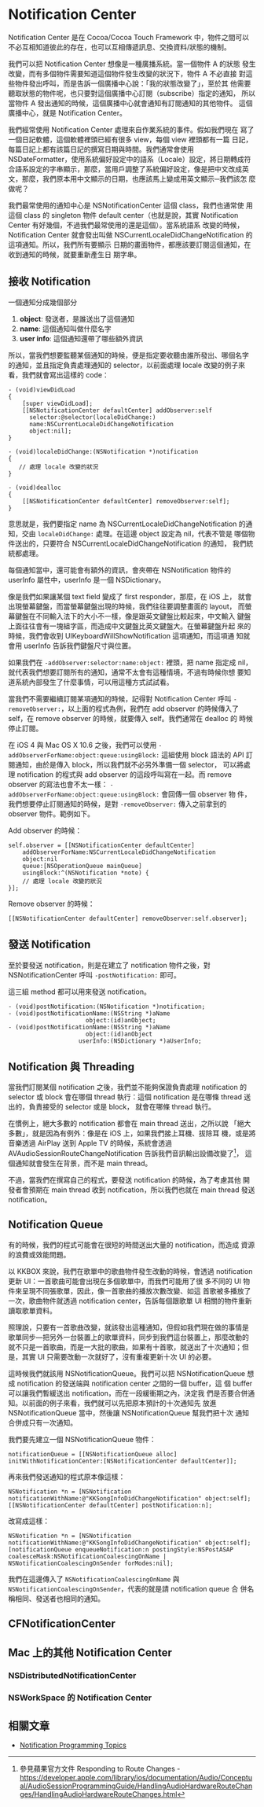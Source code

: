 Notification Center
===================

Notification Center 是在 Cocoa/Cocoa Touch Framework 中，物件之間可以
不必互相知道彼此的存在，也可以互相傳遞訊息、交換資料/狀態的機制。

我們可以把 Notification Center 想像是一種廣播系統。當一個物件 A 的狀態
發生改變，而有多個物件需要知道這個物件發生改變的狀況下，物件 A 不必直接
對這些物件發出呼叫，而是告訴一個廣播中心說：「我的狀態改變了」，至於其
他需要聽取狀態的物件呢，也只要對這個廣播中心訂閱（subscribe）指定的通知，
所以當物件 A 發出通知的時候，這個廣播中心就會通知有訂閱通知的其他物件。
這個廣播中心，就是 Notification Center。

我們經常使用 Notification Center 處理來自作業系統的事件。假如我們現在
寫了一個日記軟體，這個軟體裡頭已經有很多 view，每個 view 裡頭都有一篇
日記，每篇日記上都有該篇日記的撰寫日期與時間。我們通常會使用
NSDateFormatter，使用系統偏好設定中的語系（Locale）設定，將日期轉成符
合語系設定的字串顯示，那麼，當用戶調整了系統偏好設定，像是把中文改成英
文，那麼，我們原本用中文顯示的日期，也應該馬上變成用英文顯示─我們該怎
麼做呢？

我們最常使用的通知中心是 NSNotificationCenter 這個 class，我們也通常使
用這個 class 的 singleton 物件 default center（也就是說，其實
Notification Center 有好幾個，不過我們最常使用的還是這個）。當系統語系
改變的時候，Notification Center 就會發出叫做
NSCurrentLocaleDidChangeNotification 的這項通知。所以，我們所有要顯示
日期的畫面物件，都應該要訂閱這個通知，在收到通知的時候，就要重新產生日
期字串。

接收 Notification
-----------------

一個通知分成幾個部分

1. **object**: 發送者，是誰送出了這個通知
2. **name**: 這個通知叫做什麼名字
3. **user info**: 這個通知還帶了哪些額外資訊

所以，當我們想要監聽某個通知的時候，便是指定要收聽由誰所發出、哪個名字
的通知，並且指定負責處理通知的 selector，以前面處理 locale 改變的例子來
看，我們就會寫出這樣的 code：

``` objc
- (void)viewDidLoad
{
	[super viewDidLoad];
	[[NSNotificationCenter defaultCenter] addObserver:self
	  selector:@selector(localeDidChange:)
	  name:NSCurrentLocaleDidChangeNotification
	  object:nil];
}

- (void)localeDidChange:(NSNotification *)notification
{
   // 處理 locale 改變的狀況
}

- (void)dealloc
{
	[[NSNotificationCenter defaultCenter] removeObserver:self];
}
```

意思就是，我們要指定 name 為 NSCurrentLocaleDidChangeNotification 的通
知，交由 `localeDidChange:` 處理。在這邊 object 設定為 nil，代表不管是
哪個物件送出的，只要符合 NSCurrentLocaleDidChangeNotification 的通知，
我們統統都處理。

每個通知當中，還可能會有額外的資訊，會夾帶在 NSNotification 物件的
userInfo 屬性中，userInfo 是一個 NSDictionary。

像是我們如果讓某個 text field 變成了 first responder，那麼，在 iOS 上，
就會出現螢幕鍵盤，而當螢幕鍵盤出現的時候，我們往往要調整畫面的 layout，
而螢幕鍵盤在不同輸入法下的大小不一樣，像是跟英文鍵盤比較起來，中文輸入
鍵盤上面往往會有一塊組字區，而造成中文鍵盤比英文鍵盤大。在螢幕鍵盤升起
來的時候，我們會收到 UIKeyboardWillShowNotification 這項通知，而這項通
知就會用 userInfo 告訴我們鍵盤尺寸與位置。

如果我們在 `-addObserver:selector:name:object:` 裡頭，把 name 指定成
nil，就代表我們想要訂閱所有的通知，通常不太會有這種情境，不過有時候你想
要知道系統內部發生了什麼事情，可以用這種方式試試看。

當我們不需要繼續訂閱某項通知的時候，記得對 Notification Center 呼叫
`-removeObserver:`，以上面的程式為例，我們在 add observer 的時候傳入了
self，在 remove observer 的時候，就要傳入 self。我們通常在 dealloc 的
時候停止訂閱。

在 iOS 4 與 Mac OS X 10.6 之後，我們可以使用
`-addObserverForName:object:queue:usingBlock:` 這組使用 block 語法的
API 訂閱通知，由於是傳入 block，所以我們就不必另外準備一個 selector，
可以將處理 notification 的程式與 add observer 的這段呼叫寫在一起。而
remove observer 的寫法也會不太一樣：
`-addObserverForName:object:queue:usingBlock:` 會回傳一個 observer 物
件，我們想要停止訂閱通知的時候，是對 `-removeObserver:` 傳入之前拿到的
observer 物件。範例如下。

Add observer 的時候：

``` objc
self.observer = [[NSNotificationCenter defaultCenter]
	addObserverForName:NSCurrentLocaleDidChangeNotification
	object:nil
	queue:[NSOperationQueue mainQueue]
	usingBlock:^(NSNotification *note) {
	// 處理 locale 改變的狀況
}];
```

Remove observer 的時候：

``` objc
[[NSNotificationCenter defaultCenter] removeObserver:self.observer];
```

發送 Notification
-----------------

至於要發送 notification，則是在建立了 notification 物件之後，對
NSNotificationCenter 呼叫 `-postNotification:` 即可。

這三組 method 都可以用來發送 notification。

``` objc
- (void)postNotification:(NSNotification *)notification;
- (void)postNotificationName:(NSString *)aName
                      object:(id)anObject;
- (void)postNotificationName:(NSString *)aName
                      object:(id)anObject
                    userInfo:(NSDictionary *)aUserInfo;
```

Notification 與 Threading
-------------------------

當我們訂閱某個 notification 之後，我們並不能夠保證負責處理
notification 的 selector 或 block 會在哪個 thread 執行：這個
notification 是在哪條 thread 送出的，負責接受的 selector 或是 block，
就會在哪條 thread 執行。

在慣例上，絕大多數的 notification 都會在 main thread 送出，之所以說
「絕大多數」，就是因為有例外：像是在 iOS 上，如果我們接上耳機、拔除耳
機，或是將音樂透過 AirPlay 送到 Apple TV 的時候，系統會透過
AVAudioSessionRouteChangeNotification 告訴我們音訊輸出設備改變了[^1]，
這個通知就會發生在背景，而不是 main thread。

不過，當我們在撰寫自己的程式，要發送 notification 的時候，為了考慮其他
開發者會預期在 main thread 收到 notification，所以我們也就在 main
thread 發送 notification。

Notification Queue
------------------

有的時候，我們的程式可能會在很短的時間送出大量的 notification，而造成
資源的浪費或效能問題。

以 KKBOX 來說，我們在歌單中的歌曲物件發生改動的時候，會透過
notification 更新 UI：一首歌曲可能會出現在多個歌單中，而我們可能用了很
多不同的 UI 物件來呈現不同張歌單，因此，像一首歌曲的播放次數改變、如這
首歌被多播放了一次，歌曲物件就透過 notification center，告訴每個跟歌單
UI 相關的物件重新讀取歌單資料。

照理說，只要有一首歌曲改變，就該發出這種通知，但假如我們現在做的事情是
歌單同步—把另外一台裝置上的歌單資料，同步到我們這台裝置上，那麼改動的
就不只是一首歌曲，而是一大批的歌曲，如果有十首歌，就送出了十次通知；但
是，其實 UI 只需要改動一次就好了，沒有重複更新十次 UI 的必要。

這時候我們就該用 NSNotificationQueue。我們可以把 NSNotificationQueue
想成 notification 的發送端與 notification center 之間的一個 buffer，這
個 buffer 可以讓我們暫緩送出 notification，而在一段緩衝期之內，決定我
們是否要合併通知。以前面的例子來看，我們就可以先把原本預計的十次通知先
放進 NSNotificationQueue 當中，然後讓 NSNotificationQueue 幫我們把十次
通知合併成只有一次通知。

我們要先建立一個 NSNotificationQueue 物件：

``` objc
notificationQueue = [[NSNotificationQueue alloc]
initWithNotificationCenter:[NSNotificationCenter defaultCenter]];
```

再來我們發送通知的程式原本像這樣：

``` objc
NSNotification *n = [NSNotification notificationWithName:@"KKSongInfoDidChangeNotification" object:self];
[[NSNotificationCenter defaultCenter] postNotification:n];
```

改寫成這樣：

``` objc
NSNotification *n = [NSNotification notificationWithName:@"KKSongInfoDidChangeNotification" object:self];
[notificationQueue enqueueNotification:n postingStyle:NSPostASAP coalesceMask:NSNotificationCoalescingOnName | NSNotificationCoalescingOnSender forModes:nil];
```

我們在這邊傳入了 `NSNotificationCoalescingOnName` 與
`NSNotificationCoalescingOnSender`，代表的就是請 notification queue 合
併名稱相同、發送者也相同的通知。

CFNotificationCenter
--------------------


Mac 上的其他 Notification Center
--------------------------------

### NSDistributedNotificationCenter

### NSWorkSpace 的 Notification Center


相關文章
--------

- [Notification Programming Topics](https://developer.apple.com/library/mac/documentation/Cocoa/Conceptual/Notifications/Introduction/introNotifications.html#//apple_ref/doc/uid/10000043i)

[^1]: 參見蘋果官方文件 Responding to Route Changes - https://developer.apple.com/library/ios/documentation/Audio/Conceptual/AudioSessionProgrammingGuide/HandlingAudioHardwareRouteChanges/HandlingAudioHardwareRouteChanges.html
